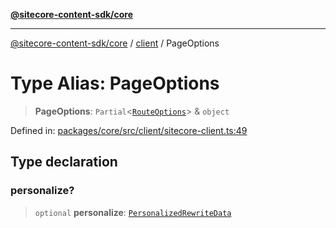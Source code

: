[**@sitecore-content-sdk/core**](../../README.md)

***

[@sitecore-content-sdk/core](../../README.md) / [client](../README.md) / PageOptions

# Type Alias: PageOptions

> **PageOptions**: `Partial`\<[`RouteOptions`](../../layout/type-aliases/RouteOptions.md)\> & `object`

Defined in: [packages/core/src/client/sitecore-client.ts:49](https://github.com/Sitecore/content-sdk/blob/bc4d59e76288877091ea87e0b1f0d7300950e831/packages/core/src/client/sitecore-client.ts#L49)

## Type declaration

### personalize?

> `optional` **personalize**: [`PersonalizedRewriteData`](../../personalize/type-aliases/PersonalizedRewriteData.md)
